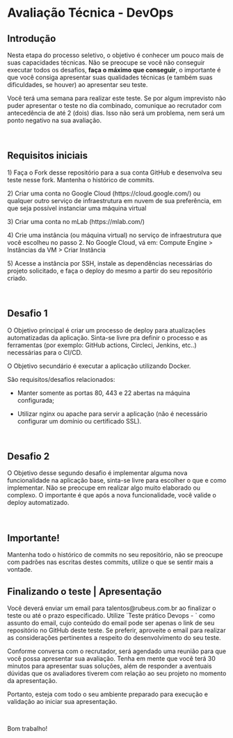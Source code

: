 # Avaliação Técnica - DevOps

## Introdução

<p>Nesta etapa do processo seletivo, o objetivo é conhecer um pouco mais de suas capacidades técnicas. Não se preocupe se você não conseguir executar todos os desafios, <strong>faça o máximo que conseguir</strong>, o importante é que você consiga apresentar suas qualidades técnicas (e também suas dificuldades, se houver) ao apresentar seu teste.</p>

<p>Você terá uma semana para realizar este teste. Se por algum imprevisto não puder apresentar o teste no dia combinado, comunique ao recrutador com antecedência de até 2 (dois) dias. Isso não será um problema, nem será um ponto negativo na sua avaliação.</p>

<br>

## Requisitos iniciais

<p>1) Faça o Fork desse repositório para a sua conta GitHub e desenvolva seu teste nesse fork. Mantenha o histórico de commits.</p>
    
<p>2) Criar uma conta no Google Cloud (https://cloud.google.com/) ou qualquer outro serviço de infraestrutura em nuvem de sua preferência, em que seja possível instanciar uma máquina virtual</p>

<p>3) Criar uma conta no mLab (https://mlab.com/)</p>

<p>4) Crie uma instância (ou máquina virtual) no serviço de infraestrutura que você escolheu no passo 2. No Google Cloud, vá em: Compute Engine > Instâncias da VM > Criar Instância</p>

<p>5) Acesse a instância por SSH, instale as dependências necessárias do projeto solicitado, e faça o deploy do mesmo a partir do seu repositório criado.</p>

<br>

## Desafio 1

<p>O Objetivo principal é criar um processo de deploy para atualizações automatizadas da aplicação. Sinta-se livre pra definir o processo e as ferramentas (por exemplo: GitHub actions, Circleci, Jenkins, etc..) necessárias para o CI/CD.</p>

<p>O Objetivo secundário é executar a aplicação utilizando Docker.</p>

<p>São requisitos/desafios relacionados:</p>
    
* Manter somente as portas 80, 443 e 22 abertas na máquina configurada;</p>
    
* Utilizar nginx ou apache para servir a aplicação (não é necessário configurar um domínio ou certificado SSL).

<br>

## Desafio 2

<p>O Objetivo desse segundo desafio é implementar alguma nova funcionalidade na aplicação base, sinta-se livre para escolher o que e como implementar. Não se preocupe em realizar algo muito elaborado ou complexo. O importante é que após a nova funcionalidade, você valide o deploy automatizado.</p>

<br>

## Importante!

<p>Mantenha todo o histórico de commits no seu repositório, não se preocupe com padrões nas escritas destes commits, utilize o que se sentir mais a vontade.</p>

## Finalizando o teste | Apresentação

<p>Você deverá enviar um email para <mailto:talentos@rubeus.com.br>talentos@rubeus.com.br</mailto> ao finalizar o teste ou até o prazo especificado. Utilize `Teste prático Devops - <Seu Nome>` como assunto do email, cujo conteúdo do email pode ser apenas o link de seu repositório no GitHub deste teste. Se preferir, aproveite o email para realizar as considerações pertinentes a respeito do desenvolvimento do seu teste.</p>

<p>Conforme conversa com o recrutador, será agendado uma reunião para que você possa apresentar sua avaliação. Tenha em mente que você terá 30 minutos para apresentar suas soluções, além de responder a aventuais dúvidas que os avaliadores tiverem com relação ao seu projeto no momento da apresentação.</p>

<p>Portanto, esteja com todo o seu ambiente preparado para execução e validação ao iniciar sua apresentação.</p>

<br>
 
Bom trabalho!

